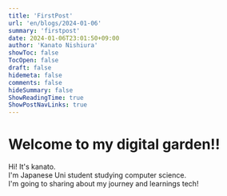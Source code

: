 ```yaml
---
title: 'FirstPost'
url: 'en/blogs/2024-01-06'
summary: 'firstpost'
date: 2024-01-06T23:01:50+09:00
author: 'Kanato Nishiura'
showToc: false
TocOpen: false
draft: false
hidemeta: false
comments: false
hideSummary: false
ShowReadingTime: true
ShowPostNavLinks: true
---
```


# Welcome to my digital garden!!  

Hi! It's kanato.  
I'm Japanese Uni student studying computer science.  
I'm going to sharing about my journey and learnings tech!  